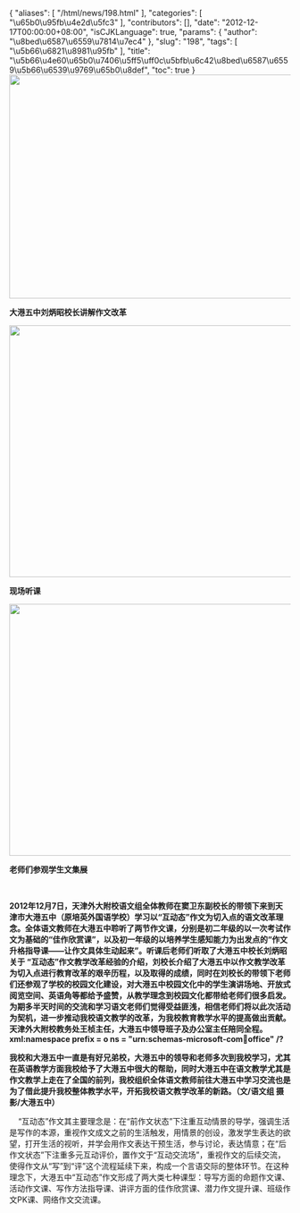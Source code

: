 {
    "aliases": [
        "/html/news/198.html"
    ],
    "categories": [
        "\u65b0\u95fb\u4e2d\u5fc3"
    ],
    "contributors": [],
    "date": "2012-12-17T00:00:00+08:00",
    "isCJKLanguage": true,
    "params": {
        "author": "\u8bed\u6587\u6559\u7814\u7ec4"
    },
    "slug": "198",
    "tags": [
        "\u5b66\u6821\u8981\u95fb"
    ],
    "title": "\u5b66\u4e60\u65b0\u7406\u5ff5\uff0c\u5bfb\u6c42\u8bed\u6587\u6559\u5b66\u6539\u9769\u65b0\u8def",
    "toc": true
}
**<img
    src="https://cdn.tfls.online/mirror/full/542fba2c7cd1d79e25fdf7d135595eb1799afe90.jpg"
    style="display:block;margin-left:auto;margin-right:auto;"
    decoding="async"
    fetchpriority="auto"
    loading="lazy"
    height="400"
    width="600"
/>**

**大港五中刘炳昭校长讲解作文改革**

**<img
    src="https://cdn.tfls.online/mirror/full/5289447d061d883fd085542a5b6191c9aa9bc01a.jpg"
    style="display:block;margin-left:auto;margin-right:auto;"
    decoding="async"
    fetchpriority="auto"
    loading="lazy"
    height="450"
    width="600"
/>**

**现场听课**

**<img
    src="https://cdn.tfls.online/mirror/full/d3a5d9da3f21cf30cf201447f748a9bd5521ef4a.jpg"
    style="display:block;margin-left:auto;margin-right:auto;"
    decoding="async"
    fetchpriority="auto"
    loading="lazy"
    height="450"
    width="600"
/>**

**老师们参观学生文集展**

 

**2012年12月7日，天津外大附校语文组全体教师在窦卫东副校长的带领下来到天津市大港五中（原培英外国语学校）学习以“互动态”作文为切入点的语文改革理念。全体语文教师在大港五中聆听了两节作文课，分别是初二年级的以一次考试作文为基础的“佳作欣赏课”，以及初一年级的以培养学生感知能力为出发点的“作文升格指导课——让作文具体生动起来”。听课后老师们听取了大港五中校长刘炳昭关于 “互动态”作文教学改革经验的介绍，刘校长介绍了大港五中以作文教学改革为切入点进行教育改革的艰辛历程，以及取得的成绩，同时在刘校长的带领下老师们还参观了学校的校园文化建设，对大港五中校园文化中的学生演讲场地、开放式阅览空间、英语角等都给予盛赞，从教学理念到校园文化都带给老师们很多启发。为期多半天时间的交流和学习语文老师们觉得受益匪浅，相信老师们将以此次活动为契机，进一步推动我校语文教学的改革，为我校教育教学水平的提高做出贡献。天津外大附校教务处王桢主任，大港五中领导班子及办公室主任陪同全程。xml:namespace prefix = o ns = "urn:schemas-microsoft-com:office:office" /?**

**我校和大港五中一直是有好兄弟校，大港五中的领导和老师多次到我校学习，尤其在英语教学方面我校给予了大港五中很大的帮助，同时大港五中在语文教学尤其是作文教学上走在了全国的前列，我校组织全体语文教师前往大港五中学习交流也是为了借此提升我校整体教学水平，开拓我校语文教学改革的新路。（文/语文组 摄影/大港五中）**

    “互动态”作文其主要理念是：在“前作文状态”下注重互动情景的导学，强调生活是写作的本源，重视作文成文之前的生活触发，用情景的创设，激发学生表达的欲望，打开生活的视听，并学会用作文表达干预生活，参与讨论，表达情意；在“后作文状态”下注重多元互动评价，置作文于“互动交流场”，重视作文的后续交流，使得作文从“写”到“评”这个流程延续下来，构成一个言语交际的整体环节。在这种理念下，大港五中“互动态”作文形成了两大类七种课型：导写方面的命题作文课、活动作文课、写作方法指导课、讲评方面的佳作欣赏课、潜力作文提升课、班级作文PK课、网络作文交流课。

